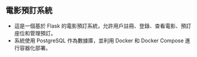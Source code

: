 ##  電影預訂系統
*  這是一個基於 Flask 的電影預訂系統，允許用戶註冊、登錄、查看電影、預訂座位和管理預訂。
*  系統使用 PostgreSQL 作為數據庫，並利用 Docker 和 Docker Compose 進行容器化部署。




